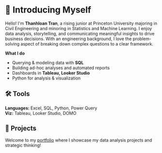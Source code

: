 # 👋 Introducing Myself

Hello! I'm **Thanhloan Tran**, a rising junior at Princeton University majoring in Civil Engineering and minoring in Statistics and Machine Learning. 
I enjoy data analysis, storytelling, and communicating meaningful insights to drive business decisions. With an engineering background, I love the problem-solving aspect of breaking down complex questions to a clear framework.

**What I do**
- Querying & modeling data with **SQL**
- Building ad-hoc analyses and automated reports
- Dashboards in **Tableau, Looker Studio**
- Python for analysis & visualization

## 🛠️ Tools
**Languages:** Excel, SQL, Python, Power Query  
**Viz:** Tableau, Looker Studio, DOMO

## 🧩 Projects
Welcome to my [portfolio](https://github.com/thanhloantran005/Portfolio/blob/main/README.md) where I showcase my data analysis projects and strategic thinking!





